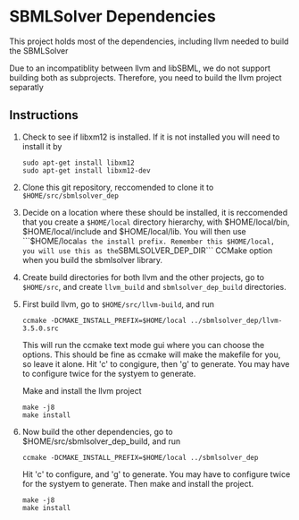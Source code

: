 SBMLSolver Dependencies
=======================

This project holds most of the dependencies, including llvm needed to build the
SBMLSolver

Due to an incompatiblity between llvm and libSBML, we do not support building both
as subprojects. Therefore, you need to build the llvm project separatly


Instructions
------------
1. Check to see if libxm12 is installed. If it is not installed you will need to install it by
   ```
   sudo apt-get install libxm12
   sudo apt-get install libxm12-dev
   ```
   
2. Clone this git repository, reccomended to clone it to ```$HOME/src/sbmlsolver_dep```

3. Decide on a location where these should be installed, it is reccomended that you
   create a ```$HOME/local``` directory hierarchy, with $HOME/local/bin, $HOME/local/include and
   $HOME/local/lib. You will then use ```$HOME/local``` as the install prefix. Remember this
   $HOME/local, you will use this as the ```SBMLSOLVER_DEP_DIR``` CCMake option when
   you build the sbmlsolver library. 

4. Create build directories for both llvm and the other projects, go to ```$HOME/src```, and
   create ```llvm_build``` and ```sbmlsolver_dep_build``` directories.

5. First build llvm, go to ```$HOME/src/llvm-build```, and run

   ```
   ccmake -DCMAKE_INSTALL_PREFIX=$HOME/local ../sbmlsolver_dep/llvm-3.5.0.src
   ```

   This will run the ccmake text mode gui where you can choose the options. This
   should be fine as ccmake will make the makefile for you, so leave it alone. Hit 'c' to congigure, then 'g' to generate. You may have to configure twice for the systyem to generate.

   Make and install the llvm project

   ```
   make -j8
   make install
   ```

6. Now build the other dependencies, go to $HOME/src/sbmlsolver_dep_build, and run

   ```
   ccmake -DCMAKE_INSTALL_PREFIX=$HOME/local ../sbmlsolver_dep
   ```

   Hit 'c' to configure, and 'g' to generate. You may have to configure twice for the
   systyem to generate. Then make and install the project.

   ```
   make -j8
   make install
   ```
   